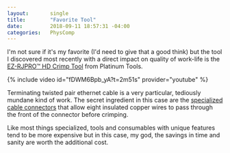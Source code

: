 ```yaml
---
layout:       single
title:        "Favorite Tool"
date:         2018-09-11 18:57:31 -04:00
categories:   PhysComp
---
```


I'm not sure if it's my favorite (I'd need to give that a good think) but the tool I discovered most recently with a direct impact on quality of work-life is the [EZ-RJPRO™ HD Crimp Tool](https://www.platinumtools.com/products/crimpers/ez-rjpro-hd-crimp-tool-100054c/) from Platinum Tools.

{% include video id="fDWM6Bpb_yA?t=2m51s" provider="youtube" %}

Terminating twisted pair ethernet cable is a very particular, tediously mundane kind of work. The secret ingredient in this case are the [specialized cable connectors](https://www.platinumtools.com/products/connectors/ez-rj45-cat6-connectors-100010c/) that allow eight insulated copper wires to pass through the front of the connector before crimping.

Like most things specialized, tools and consumables with unique features tend to be more expensive but in this case, my god, the savings in time and sanity are worth the additional cost.
